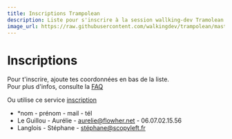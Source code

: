 ```yaml
---
title: Inscriptions Trampolean
description: Liste pour s'inscrire à la session wallking-dev Tramolean
image_url: https://raw.githubusercontent.com/walkingdev/trampolean/master/media/inscription.png
---
```



# Inscriptions

Pour t'inscrire, ajoute tes coordonnées en bas de la liste.  
Pour plus d'infos, consulte la [FAQ](http://walkingdev.fr/#walkingdev/trampolean/blob/master/faq.md)  

Ou utilise ce service [inscription](https://www.eventbrite.fr/e/billets-formation-lean-startup-itinerante-pour-mettre-en-marche-ou-tester-son-projet-29638759327)

* *nom - prénom - mail - tél
* Le Guillou - Aurélie - aurelie@flowher.net - 06.07.02.15.56
* Langlois - Stéphane - stéphane@scopyleft.fr

